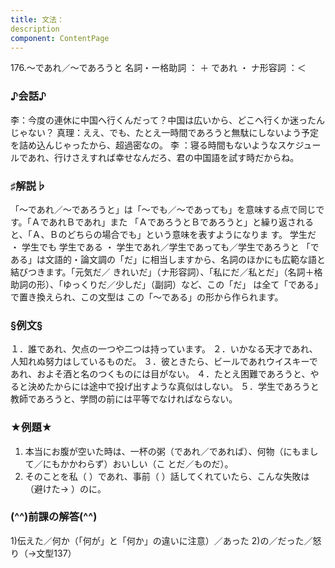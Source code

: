 ```yaml
---
title: 文法：
description
component: ContentPage
---
```



176.～であれ／～であろうと
名詞・ー格助詞 ： ＋ であれ ・
ナ形容詞 ：＜
### ♪会話♪
李：今度の連休に中国へ行くんだって？中国は広いから、どこへ行くか迷ったんじゃない？
真理：ええ、でも、たとえ一時間であろうと無駄にしないよう予定を詰め込んじゃったから、超過密なの。
李 ：寝る時間もないようなスケジュールであれ、行けさえすれば幸せなんだろ、君の中国語を試す時だからね。
### ♯解説♭
「～であれ／～であろうと」は「～でも／～であっても」を意味する点で同じです。「ＡであれＢであれ」また 「ＡであろうとＢであろうと」と繰り返されると、「Ａ、Ｂのどちらの場合でも」という意味を表すようになりま す。
学生だ ・ 学生でも 学生である ・ 学生であれ／学生であっても／学生であろうと
「である」は文語的・論文調の「だ」に相当しますから、名詞のほかにも広範な語と結びつきます。「元気だ／ きれいだ」（ナ形容詞）、「私にだ／私とだ」（名詞＋格助詞の形）、「ゆっくりだ／少しだ」（副詞）など、この「だ」 は全て「である」で置き換えられ、この文型は この「～である」の形から作られます。
### §例文§
１．誰であれ、欠点の一つや二つは持っています。
２．いかなる天才であれ、人知れぬ努力はしているものだ。
３．彼ときたら、ビールであれウイスキーであれ、およそ酒と名のつくものには目がない。
４．たとえ困難であろうと、やると決めたからには途中で投げ出すような真似はしない。
５．学生であろうと教師であろうと、学問の前には平等でなければならない。
### ★例題★
1) 本当にお腹が空いた時は、一杯の粥（であれ／であれば）、何物（にもまして／にもかかわらず）おいしい（こ
とだ／ものだ）。    
2) そのことを私（ ）であれ、事前（ ）話してくれていたら、こんな失敗は（避けた→ ）のに。
### (^^)前課の解答(^^)
1)伝えた／何か（「何が」と「何か」の違いに注意）／あった
2)の／だった／怒り（→文型137）

